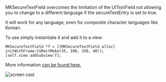 MKSecureTextField overcomes the limitation of the UITextField not allowing you to change to a different language if the secureTextEntry is set to true.

It will work for any language, even for composite character languages like Korean.

To use simply instantiate it and add it to a view:

    MKSecureTextField *f = [[MKSecureTextField alloc] initWithFrame:CGRectMake(35, 100, 250, 40)];
    [self.view addSubview:f];

More information <a href="http://www.uchidacoonga.com/2014/05/secure-uitextfield-with-language-support/">can be found here.</a>

![screen cast](https://github.com/adamk77/MKSecureTextField/blob/master/screenShot.gif?raw=true)
